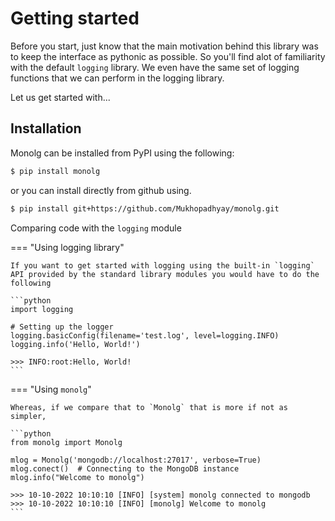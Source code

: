 # Getting started

Before you start, just know that the main motivation behind this library was to keep the interface as pythonic as possible. So you'll find alot of familiarity with the default `logging` library. We even have the same set of logging functions that we can perform in the logging library.

Let us get started with...

## Installation

Monolg can be installed from PyPI using the following:

```bash
$ pip install monolg
```

or you can install directly from github using.
```bash
$ pip install git+https://github.com/Mukhopadhyay/monolg.git
```

Comparing code with the `logging` module

=== "Using logging library"

    If you want to get started with logging using the built-in `logging` API provided by the standard library modules you would have to do the following

    ```python
    import logging

    # Setting up the logger
    logging.basicConfig(filename='test.log', level=logging.INFO)
    logging.info('Hello, World!')

    >>> INFO:root:Hello, World!
    ```

=== "Using `monolg`"

    Whereas, if we compare that to `Monolg` that is more if not as simpler,

    ```python
    from monolg import Monolg

    mlog = Monolg('mongodb://localhost:27017', verbose=True)
    mlog.conect()  # Connecting to the MongoDB instance
    mlog.info("Welcome to monolg")

    >>> 10-10-2022 10:10:10 [INFO] [system] monolg connected to mongodb
    >>> 10-10-2022 10:10:10 [INFO] [monolg] Welcome to monolg
    ```
